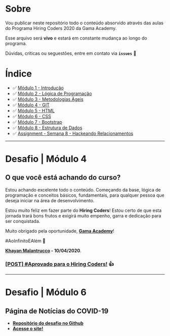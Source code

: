 # Sobre
Vou publicar neste repositório todo o conteúdo absorvido através das aulas do Programa Hiring Coders 2020 da Gama Academy.

Esse arquivo será **vivo** e estará em constante mudança ao longo do programa.

Dúvidas, críticas ou seguestões, entre em contato via **`issues`** 💬

# Índice
- ✅ [Módulo 1 - Introdução](https://github.com/khayan/gamaacademy-hiringcoders/tree/master/modulo-01-introducao)
- ✅ [Módulo 2 - Lógica de Programação](https://github.com/khayan/gamaacademy-hiringcoders/tree/master/modulo-02-logica-de-programacao)
- ✅ [Módulo 3 - Metodologias Ágeis](https://github.com/khayan/gamaacademy-hiringcoders/tree/master/modulo-03-metodologias-ageis)
- ✅ [Módulo 4 - GIT](https://github.com/khayan/gamaacademy-hiringcoders/tree/master/modulo-04-git)
- ✅ [Módulo 5 - HTML](https://github.com/khayan/gamaacademy-hiringcoders/tree/master/modulo-05-html)
- ✅ [Módulo 6 - CSS](https://github.com/khayan/gamaacademy-hiringcoders/tree/master/modulo-06-css)
- ✅ [Módulo 7 - Bootstrap](https://github.com/khayan/gamaacademy-hiringcoders/tree/master/modulo-07-bootstrap)
- ✅ [Módulo 8 - Estrutura de Dados](https://github.com/khayan/gamaacademy-hiringcoders/tree/master/modulo-08-estrutura-de-dados)
- ✅ [Assignment - Semana 8 - Hackeando Relacionamentos](https://github.com/khayan/gamaacademy-hiringcoders/tree/master/assignments-hackeando-relacionamentos)


___
# Desafio | Módulo 4

## O que você está achando do curso?
Estou achando excelente todo o conteúdo. Começando da base, lógica de programação e conceitos básicos, fundamentais, para qualquer pessoa que deseja iniciar na área de desenvolvimento.

Estou muito feliz em fazer parte do **Hiring Coders**! Estou certo de que esta jornada trará bons frutos e exigirá muito empenho, garra e dedicação para ser conquistada.

Muito obrigado pela oportunidade, **<a href="https://gama.academy/">Gama Academy**</a>!

#AoInfinitoEAlém 🚀

<a href="https://khayan.githup.io">**Khayan Malantrucco</a> - 10/04/2020**.

### <a href="https://www.linkedin.com/feed/update/urn:li:activity:6654065564882882560/">[POST] #Aprovado para o Hiring Coders!</a> 👍

___
# Desafio | Módulo 6
## Página de Notícias do COVID-19

- **[Repositório do desafio no Github](https://github.com/khayan/gamaacademy-covid19)**
- **[Acesse o site!](https://quarentenanews.netlify.app/)**